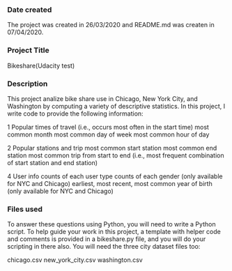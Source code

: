 ### Date created
The project was created in 26/03/2020 and README.md was createn in 07/04/2020.

### Project Title
Bikeshare(Udacity test)

### Description
This project analize bike share use in Chicago, New York City, and Washington by computing a variety of descriptive statistics. In this project, I write code to provide the following information:

1 Popular times of travel (i.e., occurs most often in the start time)
most common month
most common day of week
most common hour of day

2 Popular stations and trip
most common start station
most common end station
most common trip from start to end (i.e., most frequent combination of start station and end station)



4 User info
counts of each user type
counts of each gender (only available for NYC and Chicago)
earliest, most recent, most common year of birth (only available for NYC and Chicago)

### Files used
To answer these questions using Python, you will need to write a Python script. To help guide your work in this project, a template with helper code and comments is provided in a bikeshare.py file, and you will do your scripting in there also. You will need the three city dataset files too:

chicago.csv
new_york_city.csv
washington.csv
